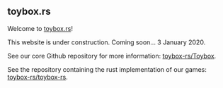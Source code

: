 ## toybox.rs

Welcome to [toybox.rs](http://toybox.rs)!

This website is under construction. Coming soon... 3 January 2020.

See our core Github repository for more information: [toybox-rs/Toybox](https://github.com/toybox-rs/Toybox).

See the repository containing the rust implementation of our games: [toybox-rs/toybox-rs](https://github.com/toybox-rs/toybox-rs).
